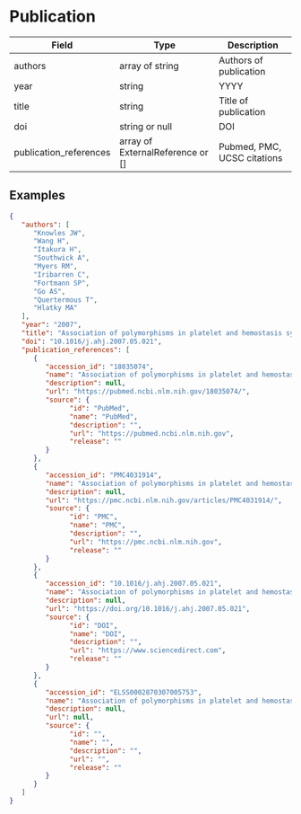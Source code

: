 # Publication

| Field          | Type            | Description             |
|----------------|-----------------|-------------------------|
| authors        | array of string | Authors of publication  |            
| year           | string          |         YYYY            |
| title          | string          | Title of publication    |
| doi            | string or null        | DOI
| publication_references  | array of ExternalReference or []| Pubmed, PMC, UCSC citations

## Examples
```json
{
   "authors": [
      "Knowles JW", 
      "Wang H", 
      "Itakura H", 
      "Southwick A",
      "Myers RM", 
      "Iribarren C", 
      "Fortmann SP", 
      "Go AS", 
      "Quertermous T", 
      "Hlatky MA"
   ],
   "year": "2007",
   "title": "Association of polymorphisms in platelet and hemostasis system genes with acute myocardial infarction",
   "doi": "10.1016/j.ahj.2007.05.021",
   "publication_references": [
      {
         "accession_id": "18035074",
         "name": "Association of polymorphisms in platelet and hemostasis system genes with acute myocardial infarction",
         "description": null,
         "url": "https://pubmed.ncbi.nlm.nih.gov/18035074/",
         "source": {
               "id": "PubMed",
               "name": "PubMed",
               "description": "",
               "url": "https://pubmed.ncbi.nlm.nih.gov",
               "release": ""
         }
      },
      {
         "accession_id": "PMC4031914",
         "name": "Association of polymorphisms in platelet and hemostasis system genes with acute myocardial infarction",
         "description": null,
         "url": "https://pmc.ncbi.nlm.nih.gov/articles/PMC4031914/",
         "source": {
               "id": "PMC",
               "name": "PMC",
               "description": "",
               "url": "https://pmc.ncbi.nlm.nih.gov",
               "release": ""
         }
      },
      {
         "accession_id": "10.1016/j.ahj.2007.05.021",
         "name": "Association of polymorphisms in platelet and hemostasis system genes with acute myocardial infarction",
         "description": null,
         "url": "https://doi.org/10.1016/j.ahj.2007.05.021",
         "source": {
               "id": "DOI",
               "name": "DOI",
               "description": "",
               "url": "https://www.sciencedirect.com",
               "release": ""
         }
      },
      {
         "accession_id": "ELSS0002870307005753",
         "name": "Association of polymorphisms in platelet and hemostasis system genes with acute myocardial infarction",
         "description": null,
         "url": null,
         "source": {
               "id": "",
               "name": "",
               "description": "",
               "url": "",
               "release": ""
         }
      }
   ]
}
```
